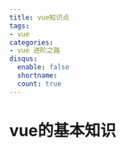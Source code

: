 ```yaml
---
title: vue知识点
tags: 
- vue
categories: 
- vue 进阶之路
disqus:
  enable: false
  shortname:
  count: true
---
```


# vue的基本知识